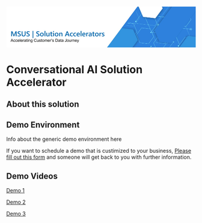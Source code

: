 ![MSUS Solution Accelerator](./images/MSUS%20Solution%20Accelerator%20Banner%20Two_981.jpg)

# Conversational AI Solution Accelerator

## About this solution



## Demo Environment
 Info about the generic demo environment here
 
 If you want to schedule a demo that is custimized to your business, [Please fill out this form]() and someone will get back to you with further information.

## Demo Videos 
 [Demo 1](https://vimeo.com/578609724/970bdbadb5?embedded=true&source=video_title&owner=98548747)
 
 [Demo 2](https://vimeo.com/578610828/dc121d0ecf?embedded=true&source=video_title&owner=98548747)
 
 [Demo 3](https://vimeo.com/578612056/483c00f2b2?embedded=true&source=video_title&owner=98548747)
